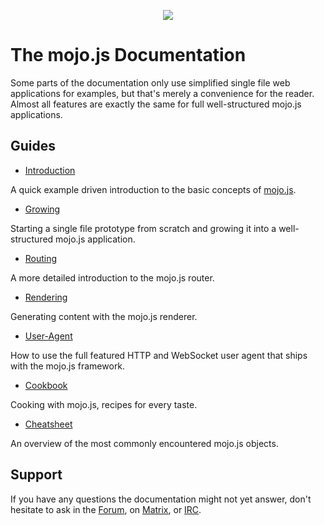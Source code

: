 <p align="center">
  <a href="https://mojojs.org">
    <picture>
      <source srcset="https://github.com/mojolicious/mojo.js/blob/main/docs/images/logo-dark.png?raw=true" media="(prefers-color-scheme: dark)">
      <img src="https://github.com/mojolicious/mojo.js/blob/main/docs/images/logo.png?raw=true" style="margin: 0 auto;">
    </picture>
  </a>
</p>

# The mojo.js Documentation

Some parts of the documentation only use simplified single file web applications for examples, but that's merely a
convenience for the reader. Almost all features are exactly the same for full well-structured mojo.js applications.

## Guides

* [Introduction](Introduction.md)

A quick example driven introduction to the basic concepts of [mojo.js](https://mojojs.org).

* [Growing](Growing.md)

Starting a single file prototype from scratch and growing it into a well-structured mojo.js application.

* [Routing](Routing.md)

A more detailed introduction to the mojo.js router.

* [Rendering](Rendering.md)

Generating content with the mojo.js renderer.

* [User-Agent](User-Agent.md)

How to use the full featured HTTP and WebSocket user agent that ships with the mojo.js framework.

* [Cookbook](Cookbook.md)

Cooking with mojo.js, recipes for every taste.

* [Cheatsheet](Cheatsheet.md)

An overview of the most commonly encountered mojo.js objects.

## Support

If you have any questions the documentation might not yet answer, don't hesitate to ask in the
[Forum](https://github.com/mojolicious/mojo.js/discussions), on [Matrix](https://matrix.to/#/#mojo:matrix.org), or
[IRC](https://web.libera.chat/#mojo).
